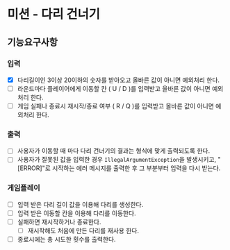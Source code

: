 # 미션 - 다리 건너기

## 기능요구사항

### 입력
- [x] 다리길이인 3이상 20이하의 숫자를 받아오고 올바른 값이 아니면 예외처리 한다.
- [ ] 라운드마다 플레이어에게 이동할 칸 ( U / D )를 입력받고 올바른 값이 아니면 예외처리 한다.
- [ ] 게임 실패나 종료시 재시작/종료 여부 ( R / Q )를 입력받고 올바른 값이 아니면 예외처리 한다.

### 출력
- [ ] 사용자가 이동할 때 마다 다리 건너기의 결과는 형식에 맞게 출력되도록 한다.
- [ ] 사용자가 잘못된 값을 입력한 경우 `IllegalArgumentException`을 발생시키고, "[ERROR]"로 시작하는 에러 메시지를 출력한 후 그 부분부터 입력을 다시 받는다. 

### 게임플레이
- [ ] 입력 받은 다리 길이 값을 이용해 다리를 생성한다.
- [ ] 입력 받은 이동할 칸을 이용해 다리를 이동한다.
- [ ] 실패하면 재시작하거나 종료한다. 
  - [ ] 재시작해도 처음에 만든 다리를 재사용 한다.
- [ ] 종료시에는 총 시도한 횟수를 출력한다.